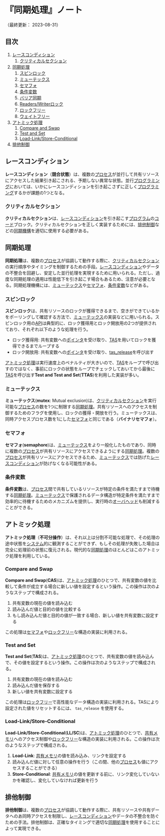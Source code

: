 # 『同期処理』ノート

（最終更新： 2023-08-31）


## 目次

1. [レースコンディション](#レースコンディション)
	1. [クリティカルセクション](#クリティカルセクション)
1. [同期処理](#同期処理)
	1. [スピンロック](#スピンロック)
	1. [ミューテックス](#ミューテックス)
	1. [セマフォ](#セマフォ)
	1. [条件変数](#条件変数)
	1. [バリア同期](#バリア同期)
	1. [Readers/Writerロック](#readerswriterロック)
	1. [ロックフリー](#ロックフリー)
	1. [ウェイトフリー](#ウェイトフリー)
1. [アトミック処理](#アトミック処理)
	1. [Compare and Swap](#compare-and-swap)
	1. [Test and Set](#test-and-set)
	1. [Load-Link/Store-Conditional](#load-linkstore-conditional)
1. [排他制御](#排他制御)


## レースコンディション

**レースコンディション**（**競合状態**）は、複数の[プロセス](./concurrency_and_parallelism.md#プロセス)が並行して共有リソースにアクセスした結果引き起こされる、予期しない異常な状態。並行[プログラミング](../../../_/chapters/programming.md#プログラミング)においては、いかにレースコンディションを引き起こさずに正しく[プログラミング](../../../_/chapters/programming.md#プログラミング)するかが課題の1つとなる。

### クリティカルセクション

**クリティカルセクション**は、[レースコンディション](#レースコンディション)を引き起こす[プログラム](../../../_/chapters/programming.md#プログラミング)の[コード](../../../_/chapters/programming.md#ソースコード)ブロック。クリティカルセクションを正しく実装するためには、[排他制御](#排他制御)などの[同期機構](#同期機構)を適切に使用する必要がある。


## 同期処理

**同期処理**は、複数の[プロセス](./concurrency_and_parallelism.md#プロセス)が協調して動作する際に、[クリティカルセクション](#クリティカルセクション)の実行順序やタイミングを制御するための手段。[レースコンディション](#レースコンディション)やデータの不整合を回避し、安定した並行処理を実現するために用いられる。ただし、過度な同期処理の適用は性能低下を引き起こす場合もあるため、注意が必要となる。同期処理機構には、[ミューテックス](#ミューテックス)や[セマフォ](#セマフォ)、[条件変数](#条件変数)などがある。

### スピンロック

**スピンロック**は、共有リソースのロックが獲得できるまで、空きができているかをポーリングして確認する方法で、[ミューテックス](#ミューテックス)の実装などに用いられる。スピンロック用の[API](../../../../computer/software/_/chapters/middleware.md#api)は典型的に、ロック獲得用とロック開放用の2つが提供されており、それぞれ以下のような処理を行う。

- ロック獲得用: 共有変数への[ポインタ](../../../_/chapters/data_type.md#ポインタ型)を受け取り、[TAS](#test-and-set)を用いてロックを獲得できるまでループする
- ロック開放用: 共有変数への[ポインタ](../../../_/chapters/data_type.md#ポインタ型)を受け取り、[tas_release](#test-and-set)を呼び出す

[アトミック処理](#アトミック処理)は実行速度上のペナルティが大きいので、[TAS](#test-and-set)をループで呼び出すのではなく、事前にロックの状態をループでチェックしておいてから最後に[TAS](#test-and-set)を呼び出す**Test and Test and Set**(**TTAS**)を利用した実装が多い。

### ミューテックス

**ミューテックス**(**mutex**: Mutual exclusion)は、[クリティカルセクション](#クリティカルセクション)を実行可能な[プロセス](./concurrency_and_parallelism.md#プロセス)の数を1つに制限する[同期処理](#同期処理)。共有リソースへのアクセスを制御するためのフラグを使用し、ロックの獲得・開放を行う。ミューテックスは、同時アクセスプロセス数を1にした[セマフォ](#セマフォ)と同じである（**バイナリセマフォ**）。

### セマフォ

**セマフォ**(**semaphore**)は、[ミューテックス](#ミューテックス)をより一般化したものであり、同時に複数の[プロセス](./concurrency_and_parallelism.md#プロセス)が共有リソースにアクセスできるようにする[同期処理](#同期処理)。複数の[プロセス](./concurrency_and_parallelism.md#プロセス)が共有リソースにアクセスできるため、[ミューテックス](#ミューテックス)では防げた[レースコンディション](#レースコンディション)が防げなくなる可能性がある。

### 条件変数

**条件変数**は、[プロセス](./concurrency_and_parallelism.md#プロセス)間で共有しているリソースが特定の条件を満たすまで待機する[同期処理](#同期処理)。[ミューテックス](#ミューテックス)で保護されるデータ構造が特定条件を満たすまで効率的に待機するためのメカニズムを提供し、実行時の[オーバヘッド](../../../../system/_/chapters/system_performance_evaluation.md#オーバヘッド)も削減することができる。


## アトミック処理

**アトミック処理**（**不可分操作**）は、それ以上は分割不可能な処理で、その処理の途中状態を[システム](../../../../system/_/chapters/system.md#システム)的に観測することができず、もしその処理が失敗した場合は完全に処理前の状態に復元される。現代的な[同期処理](#同期処理)のほとんどはこのアトミック処理を利用している。

### Compare and Swap

**Compare and Swap**(**CAS**)は、[アトミック処理](#アトミック処理)のひとつで、共有変数の値を比較して条件が成立する場合に新しい値を設定するという操作。この操作は次のようなステップで構成される。

1. 共有変数の現在の値を読み込む
1. 読み込んだ値と目的の値を比較する
1. もし読み込んだ値と目的の値が一致する場合、新しい値を共有変数に設定する

この処理は[セマフォ](#セマフォ)や[ロックフリー](#ロックフリー)な構造の実装に利用される。

### Test and Set

**Test and Set**(**TAS**)は、[アトミック処理](#アトミック処理)のひとつで、共有変数の値を読み込んで、その値を設定するという操作。この操作は次のようなステップで構成される。

1. 共有変数の現在の値を読み込む
1. 読み込んだ値を保存する
1. 新しい値を共有変数に設定する

この処理は[ロックフリー](#ロックフリー)で高性能なデータ構造の実装に利用される。TASにより設定された値をリセットするには、 `tas_release` を使用する。

### Load-Link/Store-Conditional

**Load-Link/Store-Conditional**(**LL/SC**)は、[アトミック処理](#アトミック処理)のひとつで、[共有メモリ](../../../../computer/linux/_/chapters/process_and_job.md#共有メモリ)へのアクセス制御や[ロックフリー](#ロックフリー)な構造の実装に利用される。この操作は次のようなステップで構成される。

1. **Load-Link**: [共有メモリ](../../../../computer/linux/_/chapters/process_and_job.md#共有メモリ)の値を読み込み、リンクを設定する
1. 読み込んだ値に対して任意の操作を行う（この間、他の[プロセス](./concurrency_and_parallelism.md#プロセス)も値にアクセスすることができる）
1. **Store-Conditional**: [共有メモリ](../../../../computer/linux/_/chapters/process_and_job.md#共有メモリ)の値を更新する前に、リンク変化していないかを確認し、変化していなければ更新を行う


## 排他制御

**排他制御**は、複数の[プロセス](./concurrency_and_parallelism.md#プロセス)が協調して動作する際に、共有リソースや共有データへのあ同時アクセスを制限し、[レースコンディション](#レースコンディション)やデータの不整合を防ぐための手法。排他制御は、正確なタイミングで適切な[同期処理](#同期処理)を使用することによって実現できる。
